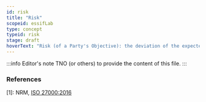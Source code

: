 ```yaml
---
id: risk
title: "Risk"
scopeid: essifLab
type: concept
typeid: risk
stage: draft
hoverText: "Risk (of a Party's Objective): the deviation of the expected realization (e.g. results) of that Party's Objective."
---
```


:::info Editor's note
TNO (or others) to provide the content of this file.
:::

### References

[1]: NRM, [ISO 27000:2016](https://www.iso.org/obp/ui#iso:std:iso-iec:27000:ed-4:v1:en)